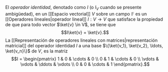 El _operador identidad_, denotado como $I$ (o $I_V$ cuando se presente ambigüedad), en un [[Espacio vectorial]] $V$ sobre un campo $\mathbb{F}$ es un [[Operadores lineales|operador lineal]] $I: V \rightarrow V$ que satisface la propiedad de que para todo vector $\ket{v} \in V$, se tiene que $$I\ket{v} = \ket{v}.$$La [[Representación de operadores lineales con matrices|representación matricial]] del operador identidad $I$ a una base $\{\ket{v_1}, \ket{v_2}, \ldots, \ket{v_n}\}$ de $V$, es la matriz $$I = \begin{pmatrix}
1 & 0 & \cdots & 0 \\
0 & 1 & \cdots & 0 \\
\vdots & \vdots & \ddots & \vdots \\
0 & 0 & \cdots & 1
\end{pmatrix}.$$
